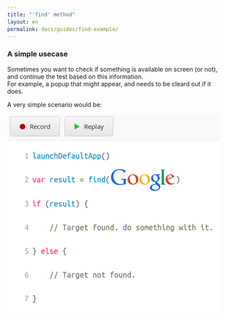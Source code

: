 ```yaml
---
title: "'find' method"
layout: en
permalink: docs/guides/find-example/
---
```


### A simple usecase
Sometimes you want to check if something is available on screen (or not), and continue the test based on this information.  
For example, a popup that might appear, and needs to be cleard out if it does.  
  
A very simple scenario would be:  

<img class="center shadow" src="/img/guides/find-example/find-example.png">

